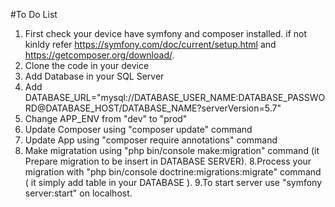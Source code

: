 #To Do List

1. First check your device have symfony and composer installed. if not kinldy refer https://symfony.com/doc/current/setup.html and https://getcomposer.org/download/.
2. Clone the code in your device 
3. Add Database in your SQL Server
4. Add DATABASE_URL="mysql://DATABASE_USER_NAME:DATABASE_PASSWORD@DATABASE_HOST/DATABASE_NAME?serverVersion=5.7"
5. Change APP_ENV from "dev"  to "prod"
6. Update Composer using "composer update" command
7. Update App using "composer require annotations" command
8. Make migratation using "php bin/console make:migration" command (it Prepare migration to be insert in DATABASE SERVER).
8.Process your migration with "php bin/console doctrine:migrations:migrate" command ( it simply add table in your DATABASE ). 
9.To start server use "symfony server:start" on localhost.
